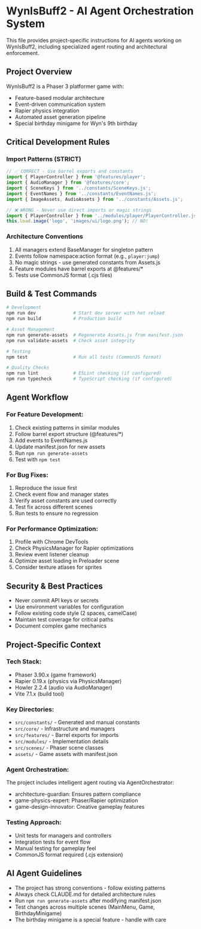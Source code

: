 # WynIsBuff2 - AI Agent Orchestration System

This file provides project-specific instructions for AI agents working on WynIsBuff2, including specialized agent routing and architectural enforcement.

## Project Overview

WynIsBuff2 is a Phaser 3 platformer game with:
- Feature-based modular architecture
- Event-driven communication system
- Rapier physics integration
- Automated asset generation pipeline
- Special birthday minigame for Wyn's 9th birthday

## Critical Development Rules

### Import Patterns (STRICT)
```javascript
// ✅ CORRECT - Use barrel exports and constants
import { PlayerController } from '@features/player';
import { AudioManager } from '@features/core';
import { SceneKeys } from '../constants/SceneKeys.js';
import { EventNames } from '../constants/EventNames.js';
import { ImageAssets, AudioAssets } from '../constants/Assets.js';

// ❌ WRONG - Never use direct imports or magic strings
import { PlayerController } from '../modules/player/PlayerController.js';
this.load.image('logo', 'images/ui/logo.png'); // NO!
```

### Architecture Conventions
1. All managers extend BaseManager for singleton pattern
2. Events follow namespace:action format (e.g., `player:jump`)
3. No magic strings - use generated constants from Assets.js
4. Feature modules have barrel exports at @features/*
5. Tests use CommonJS format (.cjs files)

## Build & Test Commands

```bash
# Development
npm run dev              # Start dev server with hot reload
npm run build            # Production build

# Asset Management  
npm run generate-assets  # Regenerate Assets.js from manifest.json
npm run validate-assets  # Check asset integrity

# Testing
npm test                 # Run all tests (CommonJS format)

# Quality Checks
npm run lint             # ESLint checking (if configured)
npm run typecheck        # TypeScript checking (if configured)
```

## Agent Workflow

### For Feature Development:
1. Check existing patterns in similar modules
2. Follow barrel export structure (@features/*)
3. Add events to EventNames.js
4. Update manifest.json for new assets
5. Run `npm run generate-assets`
6. Test with `npm test`

### For Bug Fixes:
1. Reproduce the issue first
2. Check event flow and manager states
3. Verify asset constants are used correctly
4. Test fix across different scenes
5. Run tests to ensure no regression

### For Performance Optimization:
1. Profile with Chrome DevTools
2. Check PhysicsManager for Rapier optimizations
3. Review event listener cleanup
4. Optimize asset loading in Preloader scene
5. Consider texture atlases for sprites

## Security & Best Practices

- Never commit API keys or secrets
- Use environment variables for configuration
- Follow existing code style (2 spaces, camelCase)
- Maintain test coverage for critical paths
- Document complex game mechanics

## Project-Specific Context

### Tech Stack:
- Phaser 3.90.x (game framework)
- Rapier 0.19.x (physics via PhysicsManager)
- Howler 2.2.4 (audio via AudioManager)
- Vite 7.1.x (build tool)

### Key Directories:
- `src/constants/` - Generated and manual constants
- `src/core/` - Infrastructure and managers
- `src/features/` - Barrel exports for imports
- `src/modules/` - Implementation details
- `src/scenes/` - Phaser scene classes
- `assets/` - Game assets with manifest.json

### Agent Orchestration:
The project includes intelligent agent routing via AgentOrchestrator:
- architecture-guardian: Ensures pattern compliance
- game-physics-expert: Phaser/Rapier optimization
- game-design-innovator: Creative gameplay features

### Testing Approach:
- Unit tests for managers and controllers
- Integration tests for event flow
- Manual testing for gameplay feel
- CommonJS format required (.cjs extension)

## AI Agent Guidelines

- The project has strong conventions - follow existing patterns
- Always check CLAUDE.md for detailed architecture rules
- Run `npm run generate-assets` after modifying manifest.json
- Test changes across multiple scenes (MainMenu, Game, BirthdayMinigame)
- The birthday minigame is a special feature - handle with care
